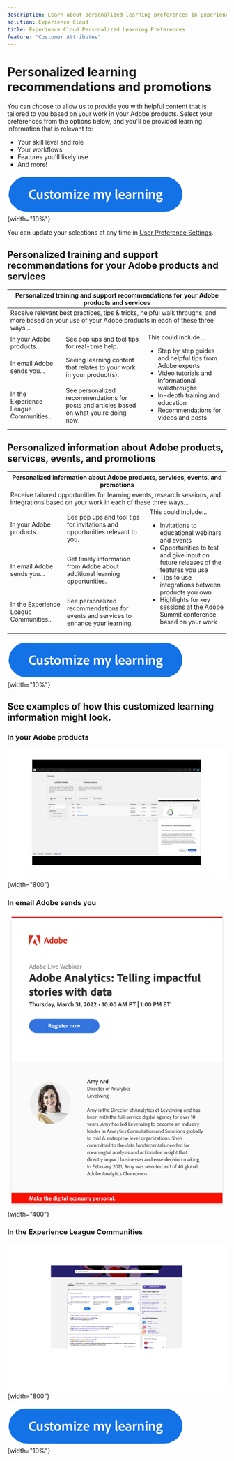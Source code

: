 ```yaml
---
description: Learn about personalized learning preferences in Experience Cloud. This allows customers to receive personalized help and promotions via email, in their Adobe Experience Cloud products, and within the Adobe Experience League Communities based on their Usage Data.
solution: Experience Cloud
title: Experience Cloud Personalized Learning Preferences
feature: "Customer Attributes"
---
```


# Personalized learning recommendations and promotions

You can choose to allow us to provide you with helpful content that is tailored to you based on your work in your Adobe products. Select your preferences from the options below, and you'll be provided learning information that is relevant to:

* Your skill level and role
* Your workflows
* Features you'll likely use
* And more!

[![](assets/personalized-learning-customized-learning-button.png)](https://experience.adobe.com/?shell_forceuserconsent=true#/home){width="10%"}


You can update your selections at any time in [User Preference Settings](https://experience.adobe.com/preferences/).


## Personalized training and support recommendations for your Adobe products and services

<table>
<thead>
  <tr>
    <th colspan="3">Personalized training and support recommendations for your Adobe products and services</th>
  </tr>
</thead>
<tbody>
  <tr>
    <td colspan="3">Receive relevant best practices, tips & tricks, helpful walk throughs, and more based on your use of your Adobe products in each of these three ways...</td>
  </tr>
  <tr>
    <td>In your Adobe products...<br></td>
    <td>See pop ups and tool tips for real-time help.</td>
    <td rowspan="3">This could include... <ul><li>Step by step guides and helpful tips from Adobe experts</li> 
    <li>Video tutorials and informational walkthroughs</li> 
    <li>In-depth training and education</li> 
    <li>Recommendations for videos and posts</li>
    </ul></td>
  </tr>
  <tr>
    <td>In email Adobe sends you...</td>
    <td>Seeing learning content that relates to your work in your product(s).</td>
  </tr>
  <tr>
    <td>In the Experience League Communities..</td>
    <td>See personalized recommendations for posts and articles based on what you're doing now.</td>
  </tr>
</tbody>
</table>


## Personalized information about Adobe products, services, events, and promotions

<table>
<thead>
  <tr>
    <th colspan="3">Personalized information about Adobe products, services, events, and promotions</th>
  </tr>
</thead>
<tbody>
  <tr>
    <td colspan="3">Receive tailored opportunities for learning events, research sessions, and integrations based on your work in each of these three ways...</td>
  </tr>
  <tr>
    <td>In your Adobe products...<br></td>
    <td>See pop ups and tool tips for invitations and opportunities relevant to you.</td>
    <td rowspan="3">This could include... <ul>
    <li>Invitations to educational webinars and events</li> 
    <li>Opportunities to test and give input on future releases of the features you use</li>
    <li>Tips to use integrations between products you own</li> 
    <li>Highlights for key sessions at the Adobe Summit conference based on your work</li>
    </ul></td>
  </tr>
  <tr>
    <td>In email Adobe sends you...</td>
    <td>Get timely information from Adobe about additional learning opportunities.</td>
  </tr>
  <tr>
    <td>In the Experience League Communities..</td>
    <td>See personalized recommendations for events and services to enhance your learning.</td>
  </tr>
</tbody>
</table>


[![](assets/personalized-learning-customized-learning-button.png)](https://experience.adobe.com/?shell_forceuserconsent=true#/home){width="10%"}


## See examples of how this customized learning information might look.


### In your Adobe products

![](assets/personalized-learning-in-product.gif){width="800"}

### In email Adobe sends you

![](assets/personalized-learning-email.png){width="400"}

### In the Experience League Communities

![](assets/personalized-learning-communities.png){width="800"}

[![](assets/personalized-learning-customized-learning-button.png)](https://experience.adobe.com/?shell_forceuserconsent=true#/home){width="10%"}
